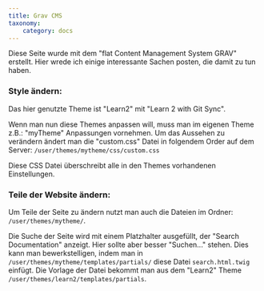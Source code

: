 ```yaml
---
title: Grav CMS
taxonomy:
    category: docs
---
```


Diese Seite wurde mit dem "flat Content Management System GRAV" erstellt. Hier wrede ich einige interessante Sachen posten, die damit zu tun haben.

### Style ändern:
Das hier genutzte Theme ist "Learn2" mit "Learn 2 with Git Sync".

Wenn man nun diese Themes anpassen will, muss man im eigenen Theme z.B.: "myTheme" Anpassungen vornehmen. Um das Aussehen zu verändern ändert man die "custom.css" Datei in folgendem Order auf dem Server:
`/user/themes/mytheme/css/custom.css`

Diese CSS Datei überschreibt alle in den Themes vorhandenen Einstellungen.

### Teile der Website ändern:
Um Teile der Seite zu ändern nutzt man auch die Dateien im Ordner: `/user/themes/mytheme/`. 

Die Suche der Seite wird mit einem Platzhalter ausgefüllt, der "Search Documentation" anzeigt. Hier sollte aber besser "Suchen..." stehen. Dies kann man bewerkstelligen, indem man in `/user/themes/mytheme/templates/partials/` diese Datei `search.html.twig` einfügt. Die Vorlage der Datei bekommt man aus dem "Learn2" Theme `/user/themes/learn2/templates/partials`.
